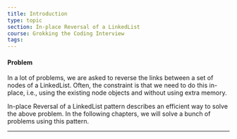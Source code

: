 ```yaml
---
title: Introduction
type: topic
section: In-place Reversal of a LinkedList
course: Grokking the Coding Interview
tags:
---
```

#### Problem
In a lot of problems, we are asked to reverse the links between a set of nodes of a LinkedList. Often, the constraint is that we need to do this in-place, i.e., using the existing node objects and without using extra memory.

In-place Reversal of a LinkedList pattern describes an efficient way to solve the above problem. In the following chapters, we will solve a bunch of problems using this pattern.


---